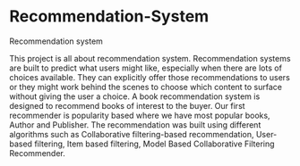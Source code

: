 # Recommendation-System
Recommendation system

This project is all about recommendation system. Recommendation systems are built to predict what users might like, especially when there are lots of choices available. They can explicitly offer those recommendations to users or they might work behind the scenes to choose which content to surface without giving the user a choice. A book recommendation system is designed to recommend books of interest to the buyer. Our first recommender is popularity based where we have most popular books, Author and Publisher. The recommendation was built using different algorithms such as Collaborative filtering-based recommendation, User-based filtering, Item based filtering, Model Based Collaborative Filtering Recommender.

